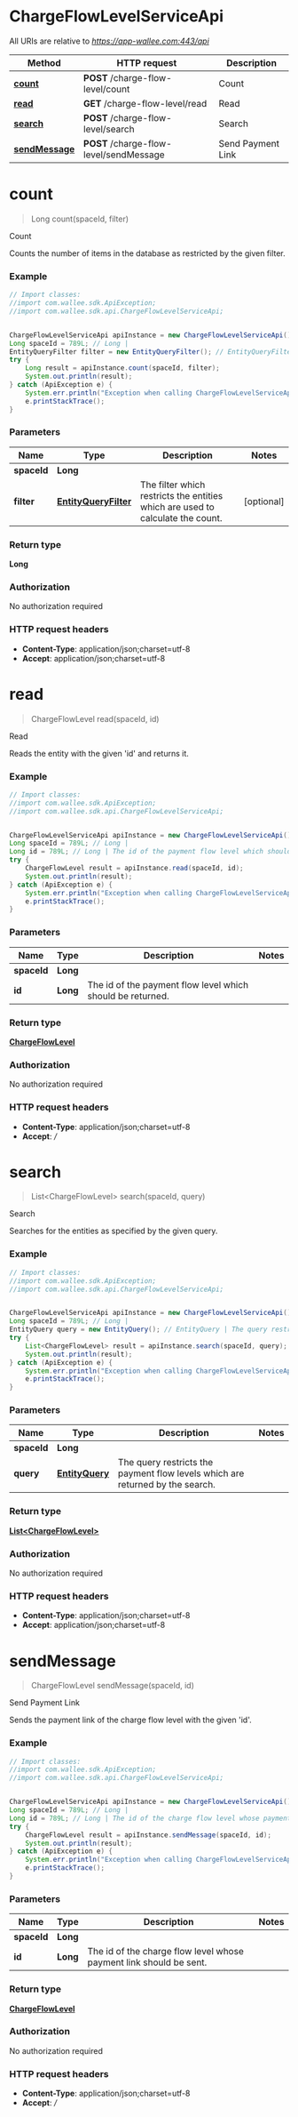 # ChargeFlowLevelServiceApi

All URIs are relative to *https://app-wallee.com:443/api*

Method | HTTP request | Description
------------- | ------------- | -------------
[**count**](ChargeFlowLevelServiceApi.md#count) | **POST** /charge-flow-level/count | Count
[**read**](ChargeFlowLevelServiceApi.md#read) | **GET** /charge-flow-level/read | Read
[**search**](ChargeFlowLevelServiceApi.md#search) | **POST** /charge-flow-level/search | Search
[**sendMessage**](ChargeFlowLevelServiceApi.md#sendMessage) | **POST** /charge-flow-level/sendMessage | Send Payment Link


<a name="count"></a>
# **count**
> Long count(spaceId, filter)

Count

Counts the number of items in the database as restricted by the given filter.

### Example
```java
// Import classes:
//import com.wallee.sdk.ApiException;
//import com.wallee.sdk.api.ChargeFlowLevelServiceApi;


ChargeFlowLevelServiceApi apiInstance = new ChargeFlowLevelServiceApi();
Long spaceId = 789L; // Long | 
EntityQueryFilter filter = new EntityQueryFilter(); // EntityQueryFilter | The filter which restricts the entities which are used to calculate the count.
try {
    Long result = apiInstance.count(spaceId, filter);
    System.out.println(result);
} catch (ApiException e) {
    System.err.println("Exception when calling ChargeFlowLevelServiceApi#count");
    e.printStackTrace();
}
```

### Parameters

Name | Type | Description  | Notes
------------- | ------------- | ------------- | -------------
 **spaceId** | **Long**|  |
 **filter** | [**EntityQueryFilter**](EntityQueryFilter.md)| The filter which restricts the entities which are used to calculate the count. | [optional]

### Return type

**Long**

### Authorization

No authorization required

### HTTP request headers

 - **Content-Type**: application/json;charset=utf-8
 - **Accept**: application/json;charset=utf-8

<a name="read"></a>
# **read**
> ChargeFlowLevel read(spaceId, id)

Read

Reads the entity with the given &#39;id&#39; and returns it.

### Example
```java
// Import classes:
//import com.wallee.sdk.ApiException;
//import com.wallee.sdk.api.ChargeFlowLevelServiceApi;


ChargeFlowLevelServiceApi apiInstance = new ChargeFlowLevelServiceApi();
Long spaceId = 789L; // Long | 
Long id = 789L; // Long | The id of the payment flow level which should be returned.
try {
    ChargeFlowLevel result = apiInstance.read(spaceId, id);
    System.out.println(result);
} catch (ApiException e) {
    System.err.println("Exception when calling ChargeFlowLevelServiceApi#read");
    e.printStackTrace();
}
```

### Parameters

Name | Type | Description  | Notes
------------- | ------------- | ------------- | -------------
 **spaceId** | **Long**|  |
 **id** | **Long**| The id of the payment flow level which should be returned. |

### Return type

[**ChargeFlowLevel**](ChargeFlowLevel.md)

### Authorization

No authorization required

### HTTP request headers

 - **Content-Type**: application/json;charset=utf-8
 - **Accept**: *_/_*

<a name="search"></a>
# **search**
> List&lt;ChargeFlowLevel&gt; search(spaceId, query)

Search

Searches for the entities as specified by the given query.

### Example
```java
// Import classes:
//import com.wallee.sdk.ApiException;
//import com.wallee.sdk.api.ChargeFlowLevelServiceApi;


ChargeFlowLevelServiceApi apiInstance = new ChargeFlowLevelServiceApi();
Long spaceId = 789L; // Long | 
EntityQuery query = new EntityQuery(); // EntityQuery | The query restricts the payment flow levels which are returned by the search.
try {
    List<ChargeFlowLevel> result = apiInstance.search(spaceId, query);
    System.out.println(result);
} catch (ApiException e) {
    System.err.println("Exception when calling ChargeFlowLevelServiceApi#search");
    e.printStackTrace();
}
```

### Parameters

Name | Type | Description  | Notes
------------- | ------------- | ------------- | -------------
 **spaceId** | **Long**|  |
 **query** | [**EntityQuery**](EntityQuery.md)| The query restricts the payment flow levels which are returned by the search. |

### Return type

[**List&lt;ChargeFlowLevel&gt;**](ChargeFlowLevel.md)

### Authorization

No authorization required

### HTTP request headers

 - **Content-Type**: application/json;charset=utf-8
 - **Accept**: application/json;charset=utf-8

<a name="sendMessage"></a>
# **sendMessage**
> ChargeFlowLevel sendMessage(spaceId, id)

Send Payment Link

Sends the payment link of the charge flow level with the given &#39;id&#39;.

### Example
```java
// Import classes:
//import com.wallee.sdk.ApiException;
//import com.wallee.sdk.api.ChargeFlowLevelServiceApi;


ChargeFlowLevelServiceApi apiInstance = new ChargeFlowLevelServiceApi();
Long spaceId = 789L; // Long | 
Long id = 789L; // Long | The id of the charge flow level whose payment link should be sent.
try {
    ChargeFlowLevel result = apiInstance.sendMessage(spaceId, id);
    System.out.println(result);
} catch (ApiException e) {
    System.err.println("Exception when calling ChargeFlowLevelServiceApi#sendMessage");
    e.printStackTrace();
}
```

### Parameters

Name | Type | Description  | Notes
------------- | ------------- | ------------- | -------------
 **spaceId** | **Long**|  |
 **id** | **Long**| The id of the charge flow level whose payment link should be sent. |

### Return type

[**ChargeFlowLevel**](ChargeFlowLevel.md)

### Authorization

No authorization required

### HTTP request headers

 - **Content-Type**: application/json;charset=utf-8
 - **Accept**: *_/_*

